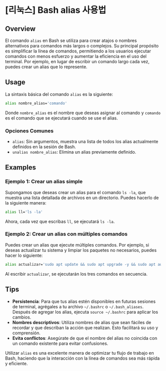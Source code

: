 # [리눅스] Bash alias 사용법

## Overview
El comando `alias` en Bash se utiliza para crear atajos o nombres alternativos para comandos más largos o complejos. Su principal propósito es simplificar la línea de comandos, permitiendo a los usuarios ejecutar comandos con menos esfuerzo y aumentar la eficiencia en el uso del terminal. Por ejemplo, en lugar de escribir un comando largo cada vez, puedes crear un alias que lo represente.

## Usage
La sintaxis básica del comando `alias` es la siguiente:

```bash
alias nombre_alias='comando'
```

Donde `nombre_alias` es el nombre que deseas asignar al comando y `comando` es el comando que se ejecutará cuando se use el alias. 

### Opciones Comunes
- `alias`: Sin argumentos, muestra una lista de todos los alias actualmente definidos en la sesión de Bash.
- `unalias nombre_alias`: Elimina un alias previamente definido.

## Examples
### Ejemplo 1: Crear un alias simple
Supongamos que deseas crear un alias para el comando `ls -la`, que muestra una lista detallada de archivos en un directorio. Puedes hacerlo de la siguiente manera:

```bash
alias ll='ls -la'
```

Ahora, cada vez que escribas `ll`, se ejecutará `ls -la`.

### Ejemplo 2: Crear un alias con múltiples comandos
Puedes crear un alias que ejecute múltiples comandos. Por ejemplo, si deseas actualizar tu sistema y limpiar los paquetes no necesarios, puedes hacer lo siguiente:

```bash
alias actualizar='sudo apt update && sudo apt upgrade -y && sudo apt autoremove -y'
```

Al escribir `actualizar`, se ejecutarán los tres comandos en secuencia.

## Tips
- **Persistencia**: Para que tus alias estén disponibles en futuras sesiones de terminal, agrégales a tu archivo `~/.bashrc` o `~/.bash_aliases`. Después de agregar los alias, ejecuta `source ~/.bashrc` para aplicar los cambios.
- **Nombres descriptivos**: Utiliza nombres de alias que sean fáciles de recordar y que describan la acción que realizan. Esto facilitará su uso y comprensión.
- **Evita conflictos**: Asegúrate de que el nombre del alias no coincida con un comando existente para evitar confusiones.

Utilizar `alias` es una excelente manera de optimizar tu flujo de trabajo en Bash, haciendo que la interacción con la línea de comandos sea más rápida y eficiente.